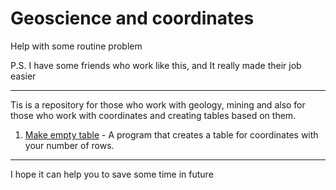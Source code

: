 # Geoscience and coordinates
Help with some routine problem

P.S. I have some friends who work like this, and It really made their job easier 

------

Tis is a repository for those who work with geology, mining and also for those who work with coordinates and creating tables based on them.

1. [Make empty table](https://github.com/Branhellward/Geoscience-and-coordinates/tree/main/Make%20empty%20table) - A program that creates a table for coordinates with your number of rows.

------

I hope it can help you to save some time in future


